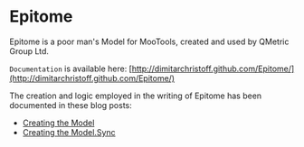 Epitome
=======

Epitome is a poor man's Model for MooTools, created and used by QMetric Group Ltd.

`Documentation` is available here: [http://dimitarchristoff.github.com/Epitome/](http://dimitarchristoff.github.com/Epitome/)

The creation and logic employed in the writing of Epitome has been documented in these blog posts:

- [Creating the Model](http://tech.qmetric.co.uk/creating-your-own-mvc-like-data-model-class-in-mootools_59.html)
- [Creating the Model.Sync](http://tech.qmetric.co.uk/building-a-mootools-micro-mvc-part-2-adding-sync-to-your-model_132.html)
